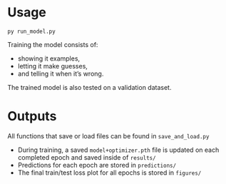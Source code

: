 # Usage

	py run_model.py

Training the model consists of:
- showing it examples,
- letting it make guesses,
- and telling it when it’s wrong.

The trained model is also tested on a validation dataset.

# Outputs

All functions that save or load files can be found in `save_and_load.py`

- During training, a saved `model+optimizer.pth` file is updated on each completed epoch and saved inside of `results/`
- Predictions for each epoch are stored in `predictions/`
- The final train/test loss plot for all epochs is stored in `figures/`